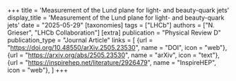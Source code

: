 +++
title = 'Measurement of the Lund plane for light- and beauty-quark jets'
display_title = 'Measurement of the Lund plane for light- and beauty-quark jets'
date = "2025-05-29"
[taxonomies]
tags = ["LHCb"]
authors = ["N. Grieser", "LHCb Collaboration"]
[extra]
publication = "Physical Review D"
publication_type = "Journal Article"
links = [
    {url = "https://doi.org/10.48550/arXiv.2505.23530", name = "DOI", icon = "web"},
    {url = "https://arxiv.org/abs/2505.23530", name = "arXiv", icon = "text"},
    {url = "https://inspirehep.net/literature/2926479", name = "InspireHEP", icon = "web"},
]
+++
